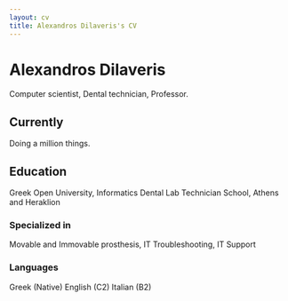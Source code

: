 ```yaml
---
layout: cv
title: Alexandros Dilaveris's CV
---
```

# Alexandros Dilaveris
Computer scientist, Dental technician, Professor.
<!--
<div id="webaddress">
<a href="isaac@applesdofall.org">isaac@applesdofall.org</a>
| <a href="http://en.wikipedia.org/wiki/Isaac_Newton">My wikipedia page</a>
</div>
-->

## Currently

Doing a million things.

## Education
Greek Open University, Informatics
Dental Lab Technician School, Athens and Heraklion

### Specialized in
Movable and Immovable prosthesis, IT Troubleshooting, IT Support

### Languages
Greek (Native)
English (C2)
Italian (B2)

<!--
### Research interests

Cooling, power series, optics, alchemy, planetary motions, apples.


## Education

`1654-1660`
__The King's School, Grantham.__

`June 1661 - now`
__Trinity College, Cambridge__

- Sizar

`1667 - death`
__Trinity College, Cambridge__

- Fellow



## Awards

`2012`
President, *Royal Society*, London, UK

Associate, *French Academy of Science*, Paris, France





## Occupation

`1600`
__Royal Mint__, London

- Warden
- Minted coins

`1600`
__Lucasian professor of Mathematics__, Cambridge University
-->

<!-- ### Footer

Last updated: May 2013 -->








<!--
### Hi there 👋
😎 I’m currently learning how to use GitHub

- 🔭 I’m currently working on 3D_animation

**Maurphal/Maurphal** is a ✨ _special_ ✨ repository because its `README.md` (this file) appears on your GitHub profile.

Here are some ideas to get you started:

- 🔭 I’m currently working on ...
- 🌱 I’m currently learning ...
- 👯 I’m looking to collaborate on ...
- 🤔 I’m looking for help with ...
- 💬 Ask me about ...
- 📫 How to reach me: ...
- 😄 Pronouns: ...
- ⚡ Fun fact: ...
-->
